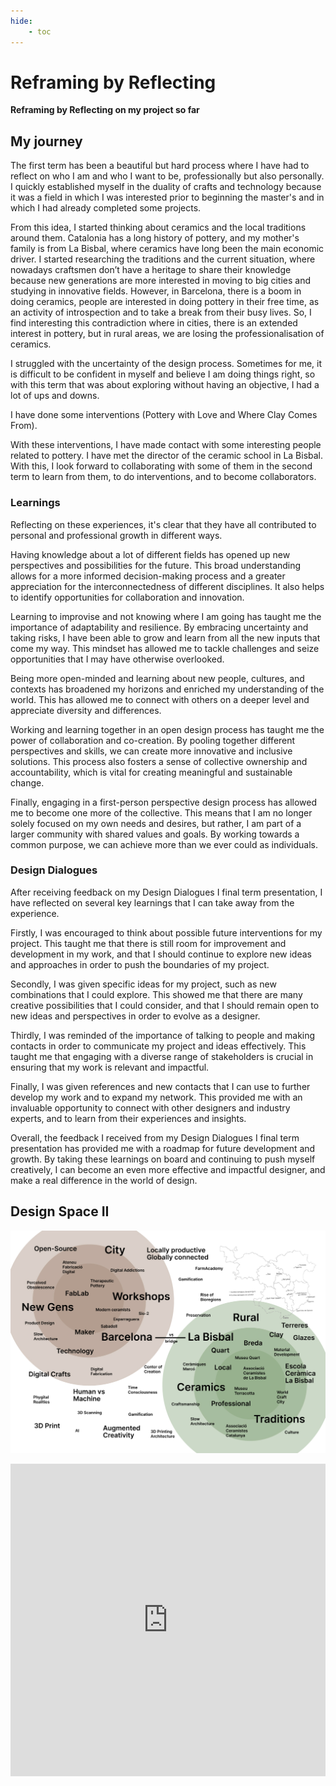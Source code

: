 ```yaml
---
hide:
    - toc
---
```


# Reframing by Reflecting
**Reframing by Reflecting on my project so far**

## My journey

The first term has been a beautiful but hard process where I have had to reflect on who I am and who I want to be, professionally but also personally. I quickly established myself in the duality of crafts and technology because it was a field in which I was interested prior to beginning the master's and in which I had already completed some projects. 

From this idea, I started thinking about ceramics and the local traditions around them. Catalonia has a long history of pottery, and my mother's family is from La Bisbal, where ceramics have long been the main economic driver. I started researching the traditions and the current situation, where nowadays craftsmen don’t have a heritage to share their knowledge because new generations are more interested in moving to big cities and studying in innovative fields. However, in Barcelona, there is a boom in doing ceramics, people are interested in doing pottery in their free time, as an activity of introspection and to take a break from their busy lives. So, I find interesting this contradiction where in cities, there is an extended interest in pottery, but in rural areas, we are losing the professionalisation of ceramics.

I struggled with the uncertainty of the design process. Sometimes for me, it is difficult to be confident in myself and believe I am doing things right, so with this term that was about exploring without having an objective, I had a lot of ups and downs.

I have done some interventions (Pottery with Love and Where Clay Comes From).

With these interventions, I have made contact with some interesting people related to pottery. I have met the director of the ceramic school in La Bisbal. With this, I look forward to collaborating with some of them in the second term to learn from them, to do interventions, and to become collaborators.

### Learnings
Reflecting on these experiences, it's clear that they have all contributed to personal and professional growth in different ways.

Having knowledge about a lot of different fields has opened up new perspectives and possibilities for the future. This broad understanding allows for a more informed decision-making process and a greater appreciation for the interconnectedness of different disciplines. It also helps to identify opportunities for collaboration and innovation.

Learning to improvise and not knowing where I am going has taught me the importance of adaptability and resilience. By embracing uncertainty and taking risks, I have been able to grow and learn from all the new inputs that come my way. This mindset has allowed me to tackle challenges and seize opportunities that I may have otherwise overlooked.

Being more open-minded and learning about new people, cultures, and contexts has broadened my horizons and enriched my understanding of the world. This has allowed me to connect with others on a deeper level and appreciate diversity and differences.

Working and learning together in an open design process has taught me the power of collaboration and co-creation. By pooling together different perspectives and skills, we can create more innovative and inclusive solutions. This process also fosters a sense of collective ownership and accountability, which is vital for creating meaningful and sustainable change.

Finally, engaging in a first-person perspective design process has allowed me to become one more of the collective. This means that I am no longer solely focused on my own needs and desires, but rather, I am part of a larger community with shared values and goals. By working towards a common purpose, we can achieve more than we ever could as individuals.

### Design Dialogues
After receiving feedback on my Design Dialogues I final term presentation, I have reflected on several key learnings that I can take away from the experience.

Firstly, I was encouraged to think about possible future interventions for my project. This taught me that there is still room for improvement and development in my work, and that I should continue to explore new ideas and approaches in order to push the boundaries of my project.

Secondly, I was given specific ideas for my project, such as new combinations that I could explore. This showed me that there are many creative possibilities that I could consider, and that I should remain open to new ideas and perspectives in order to evolve as a designer.

Thirdly, I was reminded of the importance of talking to people and making contacts in order to communicate my project and ideas effectively. This taught me that engaging with a diverse range of stakeholders is crucial in ensuring that my work is relevant and impactful.

Finally, I was given references and new contacts that I can use to further develop my work and to expand my network. This provided me with an invaluable opportunity to connect with other designers and industry experts, and to learn from their experiences and insights.

Overall, the feedback I received from my Design Dialogues I final term presentation has provided me with a roadmap for future development and growth. By taking these learnings on board and continuing to push myself creatively, I can become an even more effective and impactful designer, and make a real difference in the world of design.


## Design Space II
![Design Space 2](../images/desSpace2.jpg)

<iframe width="100%" height="500" src="https://miro.com/app/live-embed/uXjVPOjb84I=/?moveToViewport=22843,-234,16829,10619&embedId=994993059601" frameborder="0" scrolling="no" allowfullscreen></iframe>
